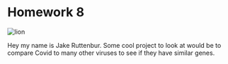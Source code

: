 # Homework 8
![lion](https://user-images.githubusercontent.com/81630650/114281893-07253d00-9a0f-11eb-837d-db070fa96d00.PNG) 


Hey my name is Jake Ruttenbur. Some cool project to look at would be to compare Covid to many other viruses to see if they have similar genes. 
